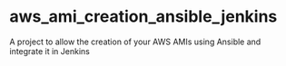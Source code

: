 # aws_ami_creation_ansible_jenkins
A project to allow the creation of your AWS AMIs using Ansible and integrate it in Jenkins 
